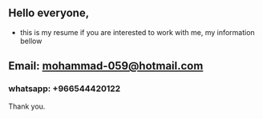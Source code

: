 ## Hello everyone,
 * this is my resume if you are interested to work with me, my information bellow 

## Email: mohammad-059@hotmail.com

### whatsapp: +966544420122

Thank you.
